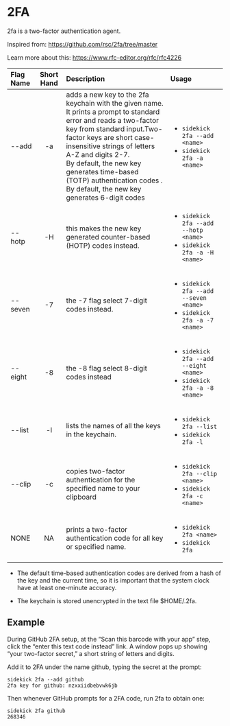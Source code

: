 # 2FA

2fa is a two-factor authentication agent.

Inspired from: https://github.com/rsc/2fa/tree/master

Learn more about this: https://www.rfc-editor.org/rfc/rfc4226

| Flag Name | Short Hand | Description                                                                                                                                                                                                                                                                                                                                                         | Usage                                                                                        |
|:----------|:----------:|:--------------------------------------------------------------------------------------------------------------------------------------------------------------------------------------------------------------------------------------------------------------------------------------------------------------------------------------------------------------------|:---------------------------------------------------------------------------------------------|
| --add     |     -a     | adds a new key to the 2fa keychain with the given name.<br>It prints a prompt to standard error and reads a two-factor key from standard input.Two-factor keys are short case-insensitive strings of letters A-Z and digits 2-7. <br>By default, the new key generates time-based (TOTP) authentication codes . <br>By default, the new key generates 6-digit codes | <ul><li>`sidekick 2fa --add <name>`</li> <li>`sidekick 2fa -a <name>`</li></ul>              |
| --hotp    |     -H     | this makes the new key generated counter-based (HOTP) codes instead.                                                                                                                                                                                                                                                                                                | <ul><li>`sidekick 2fa --add --hotp <name>` </li> <li> `sidekick 2fa -a -H <name>`</li></ul>  |
| --seven   |     -7     | the -7 flag select 7-digit codes instead.                                                                                                                                                                                                                                                                                                                           | <ul><li>`sidekick 2fa --add --seven <name>` </li> <li> `sidekick 2fa -a -7 <name>`</li></ul> |
| --eight   |     -8     | the -8 flag select 8-digit codes instead                                                                                                                                                                                                                                                                                                                            | <ul><li>`sidekick 2fa --add --eight <name>` </li> <li> `sidekick 2fa -a -8 <name>`</li></ul> |
| --list    |     -l     | lists the names of all the keys in the keychain.                                                                                                                                                                                                                                                                                                                    | <ul><li>`sidekick 2fa --list`</li><li>`sidekick 2fa -l`</li></ul>                            |
| --clip    |     -c     | copies two-factor authentication for the specified name to your clipboard                                                                                                                                                                                                                                                                                           | <ul><li>`sidekick 2fa --clip <name>`</li><li>`sidekick 2fa -c <name>`</li></ul>              |
| NONE      |     NA     | prints a two-factor authentication code for all key or specified name.                                                                                                                                                                                                                                                                                              | <ul><li>`sidekick 2fa <name>`</li><li>`sidekick 2fa`</li></ul>                               |   

* The default time-based authentication codes are derived from a hash of the key and the current time, so it is important that the system clock have at least one-minute accuracy.

* The keychain is stored unencrypted in the text file $HOME/.2fa.

## Example

During GitHub 2FA setup, at the “Scan this barcode with your app” step,
click the “enter this text code instead” link.
A window pops up showing “your two-factor secret,” a short string of letters and digits.

Add it to 2FA under the name github, typing the secret at the prompt:
```shell
sidekick 2fa --add github
2fa key for github: nzxxiidbebvwk6jb
```

Then whenever GitHub prompts for a 2FA code, run 2fa to obtain one:

```shell 
sidekick 2fa github
268346
``` 